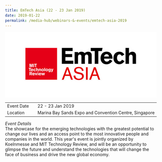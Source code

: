 ```yaml
---
title: EmTech Asia (22 - 23 Jan 2019)
date: 2019-01-22
permalink: /media-hub/webinars-&-events/emtech-asia-2019
---
```

![EmTech Asia 2019](/images/media-hub/events/till-2020/emtech-asia-2019.jpeg)

<table style="width:100%">
  <tr>
    <td style="width:20%">Event Date</td>	
    <td style="width:80%">22 - 23 Jan 2019</td>	
  </tr>
  <tr>
	<td>Location</td>
	<td>Marina Bay Sands Expo and Convention Centre, Singapore</td>	
  </tr>
</table>

*Event Details*<br>
The showcase for the emerging technologies with the greatest potential to change our lives and an access point to the most innovative people and companies in the world. This year's event is jointly organized by Koelnmesse and MIT Technology Review, and will be an opportunity to glimpse the future and understand the technologies that will change the face of business and drive the new global economy.
